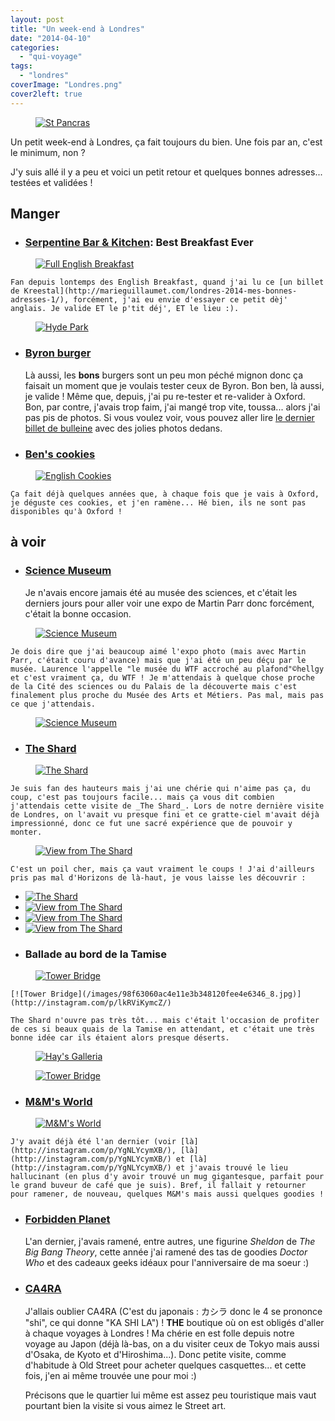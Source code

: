 ```yaml
---
layout: post
title: "Un week-end à Londres"
date: "2014-04-10"
categories: 
  - "qui-voyage"
tags: 
  - "londres"
coverImage: "Londres.png"
cover2left: true
---
```


<figure style="width:400px">
  <a href="http://instagram.com/p/llDZOQymYi/" target="_blank" title="St Pancras (Instagram, nouvelle fenêtre)"><img src="/images/bca7c298ac8b11e38f680e9793ce04e7_8.jpg" alt="St Pancras"></a>
</figure>

Un petit week-end à Londres, ça fait toujours du bien. Une fois par an, c'est le minimum, non ?

J'y suis allé il y a peu et voici un petit retour et quelques bonnes adresses... testées et validées !

## Manger

- ### [Serpentine Bar & Kitchen](http://www.benugo.com/restaurants/serpentine-bar-kitchen): Best Breakfast Ever
    
<figure style="width:400px">
  <a href="http://instagram.com/p/lh_jciymfb/" target="_blank" title="Full English Breakfast (Instagram, nouvelle fenêtre)"><img src="/images/a6260786ab9c11e3b76e126830c1a143_8.jpg" alt="Full English Breakfast"></a>
</figure>

    Fan depuis lontemps des English Breakfast, quand j'ai lu ce [un billet de Kreestal](http://marieguillaumet.com/londres-2014-mes-bonnes-adresses-1/), forcément, j'ai eu envie d'essayer ce petit dèj' anglais. Je valide ET le p'tit déj', ET le lieu :). 

<figure style="width:530px">
  <a href="https://www.flickr.com/photos/zemoko/13385752065" target="_blank" title="Hyde Park (Flickr, nouvelle fenêtre)"><img src="/images/13385752065_df66b1f867.jpg" alt="Hyde Park"></a>
</figure>

- ### [Byron burger](http://www.byronhamburgers.com/)
    
    Là aussi, les **bons** burgers sont un peu mon péché mignon donc ça faisait un moment que je voulais tester ceux de Byron. Bon ben, là aussi, je valide ! Même que, depuis, j'ai pu re-tester et re-valider à Oxford. Bon, par contre, j'avais trop faim, j'ai mangé trop vite, toussa... alors j'ai pas pis de photos. Si vous voulez voir, vous pouvez aller lire [le dernier billet de bulleine](http://www.geekyandgirly.fr/2014/04/02/un-grand-week-end-a-londres-day-1/) avec des jolies photos dedans.

- ### [Ben's cookies](http://www.benscookies.com/)

<figure style="width:400px">
  <a href="http://instagram.com/p/lsJ7IeymZB/" target="_blank" title="English Cookies (Instagram, nouvelle fenêtre)"><img src="/images/9f6296f4aeb611e3a2530e616ca66f71_8.jpg" alt="English Cookies"></a>
</figure>

    Ça fait déjà quelques années que, à chaque fois que je vais à Oxford, je déguste ces cookies, et j'en ramène... Hé bien, ils ne sont pas disponibles qu'à Oxford !

## à voir

- ### [Science Museum](http://www.sciencemuseum.org.uk/)
    
    Je n'avais encore jamais été au musée des sciences, et c'était les derniers jours pour aller voir une expo de Martin Parr donc forcément, c'était la bonne occasion.

<figure style="width:400px">
  <a href="http://instagram.com/p/liYeCoymW8/" target="_blank" title="Science Museum (Instagram, nouvelle fenêtre)"><img src="/images/0b786296abbb11e3b0940e1d597a2c69_8.jpg" alt="Science Museum"></a>
</figure>
    
    Je dois dire que j'ai beaucoup aimé l'expo photo (mais avec Martin Parr, c'était couru d'avance) mais que j'ai été un peu déçu par le musée. Laurence l'appelle "le musée du WTF accroché au plafond"©hellgy et c'est vraiment ça, du WTF ! Je m'attendais à quelque chose proche de la Cité des sciences ou du Palais de la découverte mais c'est finalement plus proche du Musée des Arts et Métiers. Pas mal, mais pas ce que j'attendais.

<figure style="width:530px">
  <a href="https://www.flickr.com/photos/zemoko/13385878603" target="_blank" title="Science Museum (Flickr, nouvelle fenêtre)"><img src="/images/13385878603_344d582b1e.jpg" alt="Science Museum"></a>
</figure>

- ### [The Shard](http://the-shard.com/)

<figure style="width:400px">
  <a href="http://instagram.com/p/lkVzjoymVC/" target="_blank" title="The Shard (Instagram, nouvelle fenêtre)"><img src="/images/0ec2a418ac5411e3b36312c5f6a7d687_8.jpg" alt="The Shard"></a>
</figure>

    Je suis fan des hauteurs mais j'ai une chérie qui n'aime pas ça, du coup, c'est pas toujours facile... mais ça vous dit combien j'attendais cette visite de _The Shard_. Lors de notre dernière visite de Londres, on l'avait vu presque fini et ce gratte-ciel m'avait déjà impressionné, donc ce fut une sacré expérience que de pouvoir y monter.

<figure style="width:400px">
  <a href="http://instagram.com/p/lkQ6cGSmbm/" target="_blank" title="View from The Shard (Instagram, nouvelle fenêtre)"><img src="/images/1d7efcd2ac4e11e3b88512e7cafcbe78_8.jpg" alt="View from The Shard"></a>
</figure>

    C'est un poil cher, mais ça vaut vraiment le coups ! J'ai d'ailleurs pris pas mal d'Horizons de là-haut, je vous laisse les découvrir : 

<div id="theshard-slider" class="splide">
<div class="splide__track">
<ul class="splide__list">
<li class="splide__slide"><a href="https://www.flickr.com/photos/zemoko/13386074994" target="_blank" title="The Shard (Flickr, nouvelle fenêtre)"><img src="/images/13386074994_72c389935f.jpg" alt="The Shard"></a></li>
<li class="splide__slide"><a href="https://www.flickr.com/photos/zemoko/13385841493" target="_blank" title="View from The Shard (Flickr, nouvelle fenêtre)"><img src="/images/13385841493_e406ac8ce8.jpg" alt="View from The Shard"></a></li>
<li class="splide__slide"><a href="https://www.flickr.com/photos/zemoko/13385709185" target="_blank" title="View from The Shard (Flickr, nouvelle fenêtre)"><img src="/images/13385709185_d86e39a4d2.jpg" alt="View from The Shard"></a></li>
<li class="splide__slide"><a href="https://www.flickr.com/photos/zemoko/13386052974" target="_blank" title="View from The Shard (Flickr, nouvelle fenêtre)"><img src="/images/13386052974_baa3afbf95.jpg" alt="View from The Shard"></a></li>
</ul>
</div>
</div>

- ### Ballade au bord de la Tamise
    
<figure style="width:400px">
  <a href="http://instagram.com/p/lkRViKymcZ/" target="_blank" title="Tower Bridge (Instagram, nouvelle fenêtre)"><img src="/images/98f63060ac4e11e3b348120fee4e6346_8.jpg" alt="Tower Bridge"></a>
</figure>

    [![Tower Bridge](/images/98f63060ac4e11e3b348120fee4e6346_8.jpg)](http://instagram.com/p/lkRViKymcZ/)

    The Shard n'ouvre pas très tôt... mais c'était l'occasion de profiter de ces si beaux quais de la Tamise en attendant, et c'était une très bonne idée car ils étaient alors presque déserts.

<figure style="width:530px">
  <a href="https://www.flickr.com/photos/zemoko/13385741735" target="_blank" title="Hay's Galleria (Flickr, nouvelle fenêtre)"><img src="/images/13385741735_f20c8e7083.jpg" alt="Hay's Galleria"></a>
</figure>

<figure style="width:530px">
  <a href="https://www.flickr.com/photos/zemoko/13385733675" target="_blank" title="Tower Bridge (Flickr, nouvelle fenêtre)"><img src="/images/13385733675_810aa9989d.jpg" alt="Tower Bridge"></a>
</figure>

- ### [M&M's World](http://www.mmsworld.com/)
    
<figure style="width:400px">
  <a href="http://instagram.com/p/ljbFXJSmRp/" target="_blank" title="M&M's World (Instagram, nouvelle fenêtre)"><img src="/images/6a1be7b8ac0c11e3a43b12bd7a0db334_8.jpg" alt="M&M's World"></a>
</figure>

    J'y avait déjà été l'an dernier (voir [là](http://instagram.com/p/YgNLYcymXB/), [là](http://instagram.com/p/YgNLYcymXB/) et [là](http://instagram.com/p/YgNLYcymXB/) et j'avais trouvé le lieu hallucinant (en plus d'y avoir trouvé un mug gigantesque, parfait pour le grand buveur de café que je suis). Bref, il fallait y retourner pour ramener, de nouveau, quelques M&M's mais aussi quelques goodies !

- ### [Forbidden Planet](https://forbiddenplanet.com/)
    
    L'an dernier, j'avais ramené, entre autres, une figurine _Sheldon_ de _The Big Bang Theory_, cette année j'ai ramené des tas de goodies _Doctor Who_ et des cadeaux geeks idéaux pour l'anniversaire de ma soeur :)

- ### [CA4RA](http://www.ca4la.com/shop/london.html)
    
    J'allais oublier CA4RA (C'est du japonais : カシラ donc le 4 se prononce "shi", ce qui donne "KA SHI LA") ! **THE** boutique où on est obligés d'aller à chaque voyages à Londres ! Ma chérie en est folle depuis notre voyage au Japon (déjà là-bas, on a du visiter ceux de Tokyo mais aussi d'Osaka, de Kyoto et d'Hiroshima...). Donc petite visite, comme d'habitude à Old Street pour acheter quelques casquettes... et cette fois, j'en ai même trouvée une pour moi :)
    
    Précisons que le quartier lui même est assez peu touristique mais vaut pourtant bien la visite si vous aimez le Street art.
